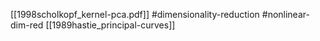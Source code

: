 [[1998scholkopf_kernel-pca.pdf]]
#dimensionality-reduction #nonlinear-dim-red
[[1989hastie_principal-curves]]

